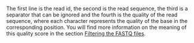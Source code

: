 The first line is the read id, the second is the read sequence, the third is a separator that can be ignored and the fourth is the quality of the read sequence, where each character represents the quality of the base in the corresponding position. You will find more information on the meaning of this quality score in the section [Filtering the FASTQ files](./_filtering_fastq.md).